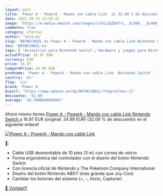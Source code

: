 ```yaml
---
layout: post
title: 'Power A - PowerA - Mando con cable Link  al 32.09 % de descuento'
date: 2021-10-25 21:55:41
image: 'https://m.media-amazon.com/images/I/41LZqZDGfrL._SL500_._SL400_.jpg'
comments: true
category: ofertas
author: 'tole.es'
slug: 'B07WCCN92L-es Power A - PowerA - Mando con cable Link Nintendo Switch'
sku: 'B07WCCN92L-es'
tags: [ 'Accesorios para Nintendo Switch','Hardware y juegos para Nintendo Switch','Mandos para Nintendo Switch','Videojuegos','nintendo','power a', ]
actualPrice: 16.97 EUR
currency: EUR
price: 16.97
comparePrice: 24.99 EUR
prodname: 'Power A - PowerA - Mando con cable Link  Nintendo Switch '
country: 'es'
flag: '🇪🇸'
brand: 'Power A'
buyurl: 'https://www.amazon.es/dp/B07WCCN92L/?tag=tolees-21'
descuento: '32.09'
average: '20.7806666666667'
---
```


Ahora mismo tienes [Power A - PowerA - Mando con cable Link  Nintendo Switch ](https://www.amazon.es/dp/B07WCCN92L/?tag=tolees-21) a 16.97 EUR (original: 24.99 EUR) (32.09 %  de descuento) en el siguiente enlace!

[![Power A - PowerA - Mando con cable Link ](https://m.media-amazon.com/images/I/41LZqZDGfrL._SL500_._SL400_.jpg)](https://www.amazon.es/dp/B07WCCN92L/?tag=tolees-21)

🔎:

- Cable USB desmontable de 10 pies (3 m) con correa de velcro
- Forma ergonómica del controlador con el diseño del botón Nintendo Switch
- Con licencia oficial de Nintendo y The Pokémon Company International
- Diseño del botón Nintendo ABXY (más grande que Joy-Con)
- Cambiar los botones del sistema (+, -, Inicio, Capturar)

[🛒 Visítala!!!](https://www.amazon.es/dp/B07WCCN92L/?tag=tolees-21)
